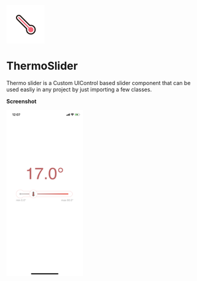<img src="https://github.com/siddharth-paneri/ThermoSlider/blob/master/Images/ThermoSlider_1024.png" width="100"> 

# ThermoSlider 

Thermo slider is a Custom UIControl based slider component that can be used easliy in any project by just importing a few classes. 


**Screenshot**

<img src="https://github.com/siddharth-paneri/ThermoSlider/blob/master/Images/IMG_0150.PNG" width="200">
